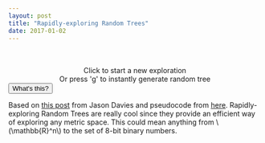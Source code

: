 ```yaml
---
layout: post
title: "Rapidly-exploring Random Trees"
date: 2017-01-02
---
```

<script src="/js/libraries/p5.js" type="text/javascript"></script>
<script src="/js/libraries/p5.dom.js" type="text/javascript"></script>
<script src="/js/rrt.js" type="text/javascript"></script>

<div id="rrt" style="display: flex;justify-content: center;"></div><br><br>
<div id="path_check" style="display: flex;justify-content: center;text-align:center;"></div>
<div id="edge_check" style="display: flex;justify-content: center;text-align:center;"></div>
<div id="vert_check" style="display: flex;justify-content: center;text-align:center;"></div>

<div style="display: flex;justify-content: center;text-align:center">Click to start a new exploration<br>Or press 'g' to instantly generate random tree</div>
<button class="accordion">What's this?</button>
<div class="panel">
<p>
Based on <a target="_blank" href="https://www.jasondavies.com/rrt/">this post</a> from Jason Davies and pseudocode from <a target="_blank" href="http://msl.cs.uiuc.edu/rrt/about.html">here</a>. Rapidly-exploring Random Trees are really cool since they provide an efficient way of exploring any metric space. This could mean anything from \(\mathbb{R}^n\) to the set of 8-bit binary numbers.
</p>
</div>

